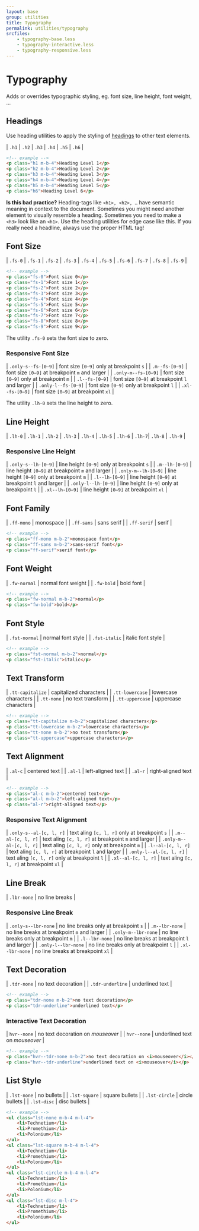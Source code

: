 ```yaml
---
layout: base
group: utilities
title: Typography
permalink: utilities/typography
srcfiles:
    - typography-base.less
    - typography-interactive.less
    - typography-responsive.less
---
```


<!-- <p class="hint">headings are not responsive, font-rhythm scales foo</p> -->


# Typography

<p class="intro">Adds or overrides typographic styling, eg. font size, line height, font weight, …</p>

## Headings

Use heading utilities to apply the styling of [headings](/components/headings.html) to other text elements.

| `.h1` | `.h2` | `.h3` | `.h4` | `.h5` | `.h6` |

```html
<!-- example -->
<p class="h1 m-b-4">Heading Level 1</p>
<p class="h2 m-b-4">Heading Level 2</p>
<p class="h3 m-b-4">Heading Level 3</p>
<p class="h4 m-b-4">Heading Level 4</p>
<p class="h5 m-b-4">Heading Level 5</p>
<p class="h6">Heading Level 6</p>
```

<p class="hint"><b>Is this bad practice?</b> Heading-tags like <code>&lt;h1&gt;, &lt;h2&gt;, &hellip;</code> have semantic meaning in context to the document. Sometimes you might need another element to visually resemble a heading. Sometimes you need to make a <code>&lt;h3&gt;</code> look like an <code>&lt;h1&gt;</code>. Use the heading utilities for edge case like this. If you really need a headline, always use the proper HTML tag!</p>

## Font Size

| `.fs-0` | `.fs-1` | `.fs-2` | `.fs-3` | `.fs-4` | `.fs-5` | `.fs-6` | `.fs-7` | `.fs-8` | `.fs-9` |

```html
<!-- example -->
<p class="fs-0">Font size 0</p>
<p class="fs-1">Font size 1</p>
<p class="fs-2">Font size 2</p>
<p class="fs-3">Font size 3</p>
<p class="fs-4">Font size 4</p>
<p class="fs-5">Font size 5</p>
<p class="fs-6">Font size 6</p>
<p class="fs-7">Font size 7</p>
<p class="fs-8">Font size 8</p>
<p class="fs-9">Font size 9</p>
```

<p class="hint hint--negative">The utility <code>.fs-0</code> sets the font size to zero.</p>

### Responsive Font Size

| `.only-s--fs-[0–9]` | font size `[0–9]` only at breakpoint `s`       |
| `.m--fs-[0–9]`      | font size `[0–9]` at breakpoint `m` and larger |
| `.only-m--fs-[0–9]` | font size `[0–9]` only at breakpoint `m`       |
| `.l--fs-[0–9]`      | font size `[0–9]` at breakpoint `l` and larger |
| `.only-l--fs-[0–9]` | font size `[0–9]` only at breakpoint `l`       |
| `.xl--fs-[0–9]`     | font size `[0–9]` at breakpoint `xl`           |

<p class="hint hint--negative">The utility <code>.lh-0</code> sets the line height to zero.</p>

## Line Height

| `.lh-0` | `.lh-1` | `.lh-2` | `.lh-3` | `.lh-4` | `.lh-5` | `.lh-6` | `.lh-7`| `.lh-8` | `.lh-9` |

### Responsive Line Height

| `.only-s--lh-[0–9]` | line height `[0–9]` only at breakpoint `s`       |
| `.m--lh-[0–9]`      | line height `[0–9]` at breakpoint `m` and larger |
| `.only-m--lh-[0–9]` | line height `[0–9]` only at breakpoint `m`       |
| `.l--lh-[0–9]`      | line height `[0–9]` at breakpoint `l` and larger |
| `.only-l--lh-[0–9]` | line height `[0–9]` only at breakpoint `l`       |
| `.xl--lh-[0–9]`     | line height `[0–9]` at breakpoint `xl`           |

## Font Family

| `.ff-mono`  | monospace  |
| `.ff-sans`  | sans serif |
| `.ff-serif` | serif      |

```html
<!-- example -->
<p class="ff-mono m-b-2">monospace font</p>
<p class="ff-sans m-b-2">sans-serif font</p>
<p class="ff-serif">serif font</p>
```

## Font Weight

| `.fw-normal` | normal font weight |
| `.fw-bold`   | bold font          |

```html
<!-- example -->
<p class="fw-normal m-b-2">normal</p>
<p class="fw-bold">bold</p>
```

## Font Style

| `.fst-normal` | normal font style |
| `.fst-italic` | italic font style |

```html
<!-- example -->
<p class="fst-normal m-b-2">normal</p>
<p class="fst-italic">italic</p>
```

## Text Transform

| `.tt-capitalize` | capitalized characters |
| `.tt-lowercase`  | lowercase characters   |
| `.tt-none`       | no text transform      |
| `.tt-uppercase`  | uppercase characters   |

```html
<!-- example -->
<p class="tt-capitalize m-b-2">capitalized characters</p>
<p class="tt-lowercase m-b-2">lowercase characters</p>
<p class="tt-none m-b-2">no text transform</p>
<p class="tt-uppercase">uppercase characters</p>
```

## Text Alignment

| `.al-c` | centered text      |
| `.al-l` | left-aligned text  |
| `.al-r` | right-aligned text |

```html
<!-- example -->
<p class="al-c m-b-2">centered text</p>
<p class="al-l m-b-2">left-aligned text</p>
<p class="al-r">right-aligned text</p>
```

### Responsive Text Alignment

| `.only-s--al-[c, l, r]` | text aling `[c, l, r]` only at breakpoint `s`       |
| `.m--al-[c, l, r]`      | text aling `[c, l, r]` at breakpoint `m` and larger |
| `.only-m--al-[c, l, r]` | text aling `[c, l, r]` only at breakpoint `m`       |
| `.l--al-[c, l, r]`      | text aling `[c, l, r]` at breakpoint `l` and larger |
| `.only-l--al-[c, l, r]` | text aling `[c, l, r]` only at breakpoint `l`       |
| `.xl--al-[c, l, r]`     | text aling `[c, l, r]` at breakpoint `xl`           |

## Line Break

| `.lbr-none` | no line breaks |

### Responsive Line Break

| `.only-s--lbr-none` | no line breaks only at breakpoint `s`       |
| `.m--lbr-none`      | no line breaks at breakpoint `m` and larger |
| `.only-m--lbr-none` | no line breaks only at breakpoint `m`       |
| `.l--lbr-none`      | no line breaks at breakpoint `l` and larger |
| `.only-l--lbr-none` | no line breaks only at breakpoint `l`       |
| `.xl--lbr-none`     | no line breaks at breakpoint `xl`           |

## Text Decoration

| `.tdr-none`      | no text decoration |
| `.tdr-underline` | underlined text    |

```html
<!-- example -->
<p class="tdr-none m-b-2">no text decoration</p>
<p class="tdr-underline">underlined text</p>
```

### Interactive Text Decoration

| `hvr--none` | no text decoration on *mouseover* |
| `hvr--none` | underlined text on *mouseover*    |

```html
<!-- example -->
<p class="hvr--tdr-none m-b-2">no text decoration on <i>mouseover</i></p>
<p class="hvr--tdr-underline">underlined text on <i>mouseover</i></p>
```

## List Style

| `.lst-none`   | no bullets     |
| `.lst-square` | square bullets |
| `.lst-circle` | circle bullets |
| `.lst-disc`   | disc bullets   |

```html
<!-- example -->
<ul class="lst-none m-b-4 m-l-4">
    <li>Technetium</li>
    <li>Promethium</li>
    <li>Polonium</li>
</ul>
<ul class="lst-square m-b-4 m-l-4">
    <li>Technetium</li>
    <li>Promethium</li>
    <li>Polonium</li>
</ul>
<ul class="lst-circle m-b-4 m-l-4">
    <li>Technetium</li>
    <li>Promethium</li>
    <li>Polonium</li>
</ul>
<ul class="lst-disc m-l-4">
    <li>Technetium</li>
    <li>Promethium</li>
    <li>Polonium</li>
</ul>
```